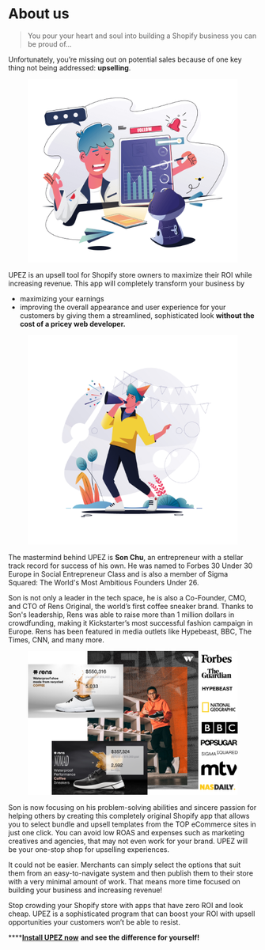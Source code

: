 # About us

> You pour your heart and soul into building a Shopify business you can be proud of...

Unfortunately, you’re missing out on potential sales because of one key thing not being addressed: **upselling**.

<figure><img src=".gitbook/assets/Untitled.png" alt=""><figcaption></figcaption></figure>



UPEZ is an upsell tool for Shopify store owners to maximize their ROI while increasing revenue. This app will completely transform your business by

* maximizing your earnings
* improving the overall appearance and user experience for your customers by giving them a streamlined, sophisticated look **without the cost of a pricey web developer.**

<figure><img src=".gitbook/assets/Untitled2.png" alt=""><figcaption></figcaption></figure>

The mastermind behind UPEZ is **Son Chu**, an entrepreneur with a stellar track record for success of his own. He was named to Forbes 30 Under 30 Europe in Social Entrepreneur Class and is also a member of Sigma Squared: The World's Most Ambitious Founders Under 26.

Son is not only a leader in the tech space, he is also a Co-Founder, CMO, and CTO of Rens Original, the world’s first coffee sneaker brand. Thanks to Son's leadership, Rens was able to raise more than 1 million dollars in crowdfunding, making it Kickstarter’s most successful fashion campaign in Europe. Rens has been featured in media outlets like Hypebeast, BBC, The Times, CNN, and many more.

<figure><img src=".gitbook/assets/son-features.png" alt=""><figcaption></figcaption></figure>

Son is now focusing on his problem-solving abilities and sincere passion for helping others by creating this completely original Shopify app that allows you to select bundle and upsell templates from the TOP eCommerce sites in just one click. You can avoid low ROAS and expenses such as marketing creatives and agencies, that may not even work for your brand. UPEZ will be your one-stop shop for upselling experiences.

It could not be easier. Merchants can simply select the options that suit them from an easy-to-navigate system and then publish them to their store with a very minimal amount of work. That means more time focused on building your business and increasing revenue!

Stop crowding your Shopify store with apps that have zero ROI and look cheap. UPEZ is a sophisticated program that can boost your ROI with upsell opportunities your customers won’t be able to resist.

****[**Install UPEZ now**](https://upez.io) **and see the difference for yourself!**
